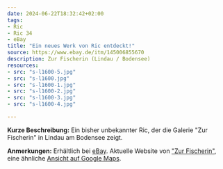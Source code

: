 ```yaml
---
date: 2024-06-22T18:32:42+02:00
tags:
- Ric
- Ric 34
- eBay
title: "Ein neues Werk von Ric entdeckt!"
source: https://www.ebay.de/itm/145006855670
description: Zur Fischerin (Lindau / Bodensee)
resources:
- src: "s-l1600-5.jpg"
- src: "s-l1600.jpg"
- src: "s-l1600-1.jpg"
- src: "s-l1600-2.jpg"
- src: "s-l1600-3.jpg"
- src: "s-l1600-4.jpg"

---
```


**Kurze Beschreibung:** Ein bisher unbekannter Ric, der die Galerie "Zur Fischerin" in Lindau am Bodensee zeigt.

**Anmerkungen:** Erhältlich bei [eBay](https://www.ebay.de/itm/145006855670). Aktuelle Website von ["Zur Fischerin"](https://www.ebay.de/itm/145006855670), eine ähnliche [Ansicht auf Google Maps](https://maps.app.goo.gl/8fCPHvWj1Vf9aLg37).
